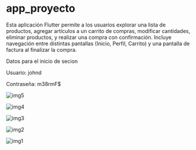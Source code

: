 # app_proyecto

Esta aplicación Flutter permite a los usuarios explorar una lista de productos, agregar artículos a un carrito de compras, modificar cantidades, eliminar productos, y realizar una compra con confirmación. Incluye navegación entre distintas pantallas (Inicio, Perfil, Carrito) y una pantalla de factura al finalizar la compra.

Datos para el inicio de secion

Usuario: johnd

Contraseña: m38rmF$

![img5](https://github.com/user-attachments/assets/36e363be-b402-4196-a672-2ec006bf8a51)

![img4](https://github.com/user-attachments/assets/97f00170-f124-4817-8394-ef74aa56074e)

![img3](https://github.com/user-attachments/assets/214e360e-b8d8-47d3-8892-c8d4d97f649c)

![img2](https://github.com/user-attachments/assets/2d952aba-e821-4c64-ae6f-acd1a09072cc)

![img1](https://github.com/user-attachments/assets/7ff8b73c-56ed-4b64-b174-d593a5f414ab)





